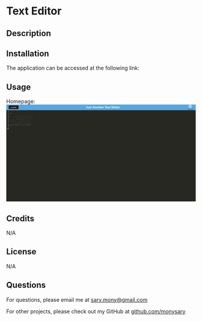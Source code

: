 # Text Editor

## Description

## Installation
The application can be accessed at the following link: 

## Usage


Homepage:
![JATE-homepage](./image/JATE-homepage.png)

## Credits
N/A

## License
N/A

## Questions
For questions, please email me at sary.mony@gmail.com

For other projects, please check out my GitHub at [github.com/monysary](github.com/monysary)
